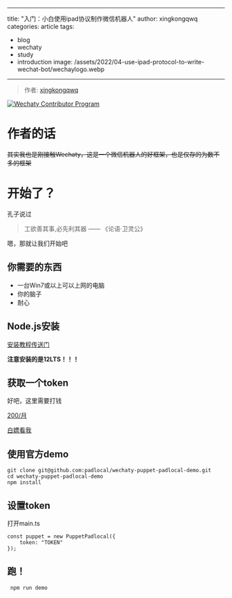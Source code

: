  ---
 title: "入门：小白使用ipad协议制作微信机器人"
 author: xingkongqwq
 categories: article
 tags:
   - blog
   - wechaty
   - study
   - introduction
 image: /assets/2022/04-use-ipad-protocol-to-write-wechat-bot/wechaylogo.webp
 ---

 > 作者: [xingkongqwq](https://github.com/xingkongqwq/)

  [![Wechaty Contributor Program](https://img.shields.io/badge/Wechaty-Contributor%20Program-green.svg)](https://wechaty.js.org/docs/contributing/)
 # 作者的话

 ~~其实我也是刚接触Wechaty，这是一个微信机器人的好框架，也是仅存的为数不多的框架~~
 
 # 开始了？
 
 孔子说过

 > 工欲善其事,必先利其器 —— 《论语·卫灵公》

 嗯，那就让我们开始吧

 ## 你需要的东西

 - 一台Win7或以上可以上网的电脑
 - 你的脑子
 - 耐心

 ## Node.js安装
 
 [安装教程传送门](https://blog.csdn.net/FRESHET/article/details/119758647)

 **注意安装的是12LTS！！！**

 ## 获取一个token

 好吧，这里需要打钱

 [200/月](http://pad-local.com/#/login)

 [白嫖看我](https://wechaty.js.org/docs/contributing/)

 ## 使用官方demo

    git clone git@github.com:padlocal/wechaty-puppet-padlocal-demo.git
    cd wechaty-puppet-padlocal-demo
    npm install

 ## 设置token

 打开main.ts

    const puppet = new PuppetPadlocal({
        token: "TOKEN"
    });

 ## 跑！

     npm run demo